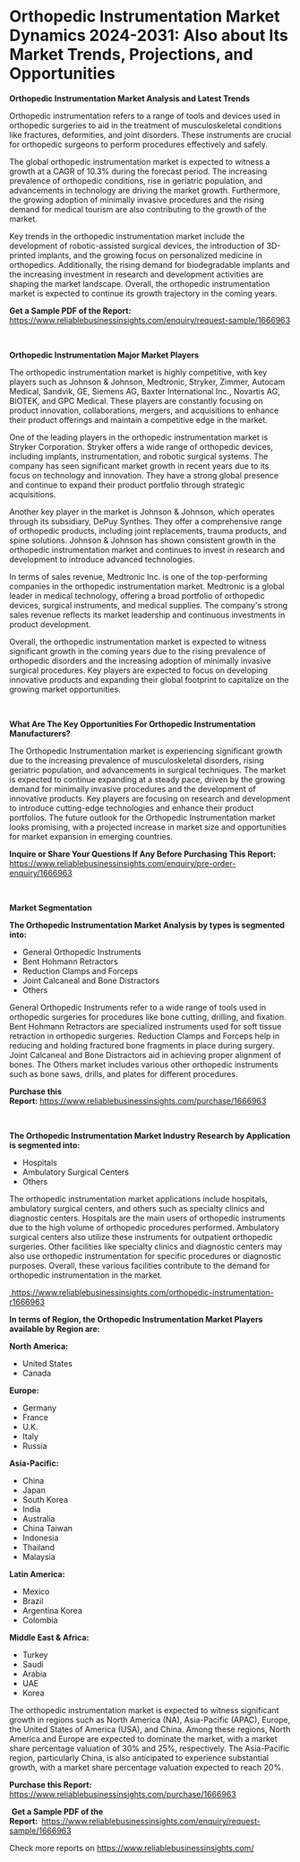 <p><h1>Orthopedic Instrumentation Market Dynamics 2024-2031: Also about Its Market Trends, Projections, and Opportunities</h1></p><p><strong>Orthopedic Instrumentation Market Analysis and Latest Trends</strong></p>
<p><p>Orthopedic instrumentation refers to a range of tools and devices used in orthopedic surgeries to aid in the treatment of musculoskeletal conditions like fractures, deformities, and joint disorders. These instruments are crucial for orthopedic surgeons to perform procedures effectively and safely.</p><p>The global orthopedic instrumentation market is expected to witness a growth at a CAGR of 10.3% during the forecast period. The increasing prevalence of orthopedic conditions, rise in geriatric population, and advancements in technology are driving the market growth. Furthermore, the growing adoption of minimally invasive procedures and the rising demand for medical tourism are also contributing to the growth of the market.</p><p>Key trends in the orthopedic instrumentation market include the development of robotic-assisted surgical devices, the introduction of 3D-printed implants, and the growing focus on personalized medicine in orthopedics. Additionally, the rising demand for biodegradable implants and the increasing investment in research and development activities are shaping the market landscape. Overall, the orthopedic instrumentation market is expected to continue its growth trajectory in the coming years.</p></p>
<p><strong>Get a Sample PDF of the Report:&nbsp;</strong> <a href="https://www.reliablebusinessinsights.com/enquiry/request-sample/1666963">https://www.reliablebusinessinsights.com/enquiry/request-sample/1666963</a></p>
<p>&nbsp;</p>
<p><strong>Orthopedic Instrumentation Major Market Players</strong></p>
<p><p>The orthopedic instrumentation market is highly competitive, with key players such as Johnson & Johnson, Medtronic, Stryker, Zimmer, Autocam Medical, Sandvik, GE, Siemens AG, Baxter International Inc., Novartis AG, BIOTEK, and GPC Medical. These players are constantly focusing on product innovation, collaborations, mergers, and acquisitions to enhance their product offerings and maintain a competitive edge in the market.</p><p>One of the leading players in the orthopedic instrumentation market is Stryker Corporation. Stryker offers a wide range of orthopedic devices, including implants, instrumentation, and robotic surgical systems. The company has seen significant market growth in recent years due to its focus on technology and innovation. They have a strong global presence and continue to expand their product portfolio through strategic acquisitions.</p><p>Another key player in the market is Johnson & Johnson, which operates through its subsidiary, DePuy Synthes. They offer a comprehensive range of orthopedic products, including joint replacements, trauma products, and spine solutions. Johnson & Johnson has shown consistent growth in the orthopedic instrumentation market and continues to invest in research and development to introduce advanced technologies.</p><p>In terms of sales revenue, Medtronic Inc. is one of the top-performing companies in the orthopedic instrumentation market. Medtronic is a global leader in medical technology, offering a broad portfolio of orthopedic devices, surgical instruments, and medical supplies. The company's strong sales revenue reflects its market leadership and continuous investments in product development.</p><p>Overall, the orthopedic instrumentation market is expected to witness significant growth in the coming years due to the rising prevalence of orthopedic disorders and the increasing adoption of minimally invasive surgical procedures. Key players are expected to focus on developing innovative products and expanding their global footprint to capitalize on the growing market opportunities.</p></p>
<p>&nbsp;</p>
<p><strong>What Are The Key Opportunities For Orthopedic Instrumentation Manufacturers?</strong></p>
<p><p>The Orthopedic Instrumentation market is experiencing significant growth due to the increasing prevalence of musculoskeletal disorders, rising geriatric population, and advancements in surgical techniques. The market is expected to continue expanding at a steady pace, driven by the growing demand for minimally invasive procedures and the development of innovative products. Key players are focusing on research and development to introduce cutting-edge technologies and enhance their product portfolios. The future outlook for the Orthopedic Instrumentation market looks promising, with a projected increase in market size and opportunities for market expansion in emerging countries.</p></p>
<p><strong>Inquire or Share Your Questions If Any Before Purchasing This Report:</strong> <a href="https://www.reliablebusinessinsights.com/enquiry/pre-order-enquiry/1666963">https://www.reliablebusinessinsights.com/enquiry/pre-order-enquiry/1666963</a></p>
<p>&nbsp;</p>
<p><strong>Market Segmentation</strong></p>
<p><strong>The Orthopedic Instrumentation Market Analysis by types is segmented into:</strong></p>
<p><ul><li>General Orthopedic Instruments</li><li>Bent Hohmann Retractors</li><li>Reduction Clamps and Forceps</li><li>Joint Calcaneal and Bone Distractors</li><li>Others</li></ul></p>
<p><p>General Orthopedic Instruments refer to a wide range of tools used in orthopedic surgeries for procedures like bone cutting, drilling, and fixation. Bent Hohmann Retractors are specialized instruments used for soft tissue retraction in orthopedic surgeries. Reduction Clamps and Forceps help in reducing and holding fractured bone fragments in place during surgery. Joint Calcaneal and Bone Distractors aid in achieving proper alignment of bones. The Others market includes various other orthopedic instruments such as bone saws, drills, and plates for different procedures.</p></p>
<p><strong>Purchase this Report:&nbsp;</strong><a href="https://www.reliablebusinessinsights.com/purchase/1666963">https://www.reliablebusinessinsights.com/purchase/1666963</a></p>
<p>&nbsp;</p>
<p><strong>The Orthopedic Instrumentation Market Industry Research by Application is segmented into:</strong></p>
<p><ul><li>Hospitals</li><li>Ambulatory Surgical Centers</li><li>Others</li></ul></p>
<p><p>The orthopedic instrumentation market applications include hospitals, ambulatory surgical centers, and others such as specialty clinics and diagnostic centers. Hospitals are the main users of orthopedic instruments due to the high volume of orthopedic procedures performed. Ambulatory surgical centers also utilize these instruments for outpatient orthopedic surgeries. Other facilities like specialty clinics and diagnostic centers may also use orthopedic instrumentation for specific procedures or diagnostic purposes. Overall, these various facilities contribute to the demand for orthopedic instrumentation in the market.</p></p>
<p><a href="https://www.reliablebusinessinsights.com/orthopedic-instrumentation-r1666963">&nbsp;https://www.reliablebusinessinsights.com/orthopedic-instrumentation-r1666963</a></p>
<p><strong>In terms of Region, the Orthopedic Instrumentation Market Players available by Region are:</strong></p>
<p>
    <p> <strong> North America: </strong>
        <ul>
            <li>United States</li>
            <li>Canada</li>
        </ul>
        </p> 
    <p> <strong> Europe: </strong>
        <ul>
            <li>Germany</li>
            <li>France</li>
            <li>U.K.</li>
            <li>Italy</li>
            <li>Russia</li>
        </ul>
        </p> 
    <p> <strong> Asia-Pacific: </strong>
        <ul>
            <li>China</li>
            <li>Japan</li>
            <li>South Korea</li>
            <li>India</li>
            <li>Australia</li>
            <li>China Taiwan</li>
            <li>Indonesia</li>
            <li>Thailand</li>
            <li>Malaysia</li>
        </ul>
        </p> 
    <p> <strong> Latin America: </strong>
        <ul>
            <li>Mexico</li>
            <li>Brazil</li>
            <li>Argentina Korea</li>
            <li>Colombia</li>
        </ul>
        </p> 
    <p> <strong> Middle East & Africa: </strong>
        <ul>
            <li>Turkey</li>
            <li>Saudi</li>
            <li>Arabia</li>
            <li>UAE</li>
            <li>Korea</li>
        </ul>
    </p>
    </p>
<p><p>The orthopedic instrumentation market is expected to witness significant growth in regions such as North America (NA), Asia-Pacific (APAC), Europe, the United States of America (USA), and China. Among these regions, North America and Europe are expected to dominate the market, with a market share percentage valuation of 30% and 25%, respectively. The Asia-Pacific region, particularly China, is also anticipated to experience substantial growth, with a market share percentage valuation expected to reach 20%.</p></p>
<p><strong>Purchase this Report: </strong><a href="https://www.reliablebusinessinsights.com/purchase/1666963">https://www.reliablebusinessinsights.com/purchase/1666963</a></p>
<p>&nbsp;<strong>Get a Sample PDF of the Report:&nbsp;&nbsp;</strong><a href="https://www.reliablebusinessinsights.com/enquiry/request-sample/1666963">https://www.reliablebusinessinsights.com/enquiry/request-sample/1666963</a></p>
<p><strong></strong></p>
<p>Check more reports on <a href="https://www.reliablebusinessinsights.com/">https://www.reliablebusinessinsights.com/</a></p>